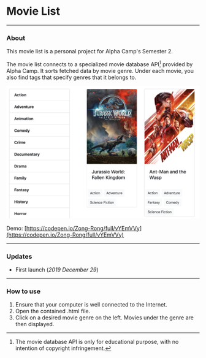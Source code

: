 # Movie List
***

### About

This movie list is a personal project for Alpha Camp's Semester 2. 

The movie list connects to a specialized movie database API[^1] provided by Alpha Camp. It sorts fetched data by movie genre. Under each movie, you also find tags that specify genres that it belongs to.
 
[^1]: The movie database API is only for educational purpose, with no intention of copyright infringement.

![movie list screenshot](screenshot.png)

Demo:
[https://codepen.io/Zong-Rong/full/vYEmVVy](https://codepen.io/Zong-Rong/full/vYEmVVy)


***
### Updates

+ First launch (*2019 December 29*)

***

### How to use

1. Ensure that your computer is well connected to the Internet.
2. Open the contained .html file.
3. Click on a desired movie genre on the left. Movies under the genre are then displayed.



